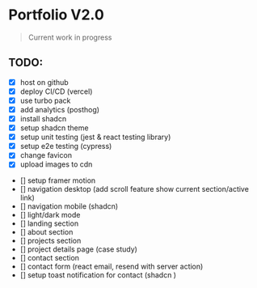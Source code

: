 # Portfolio V2.0

> Current work in progress

## TODO:

- [x] host on github
- [x] deploy CI/CD (vercel)
- [x] use turbo pack
- [x] add analytics (posthog)
- [x] install shadcn
- [x] setup shadcn theme
- [x] setup unit testing (jest & react testing library)
- [x] setup e2e testing (cypress)
- [x] change favicon
- [x] upload images to cdn
- [] setup framer motion
- [] navigation desktop (add scroll feature show current section/active link)
- [] navigation mobile (shadcn)
- [] light/dark mode
- [] landing section
- [] about section
- [] projects section
- [] project details page (case study)
- [] contact section
- [] contact form (react email, resend with server action)
- [] setup toast notification for contact (shadcn )
